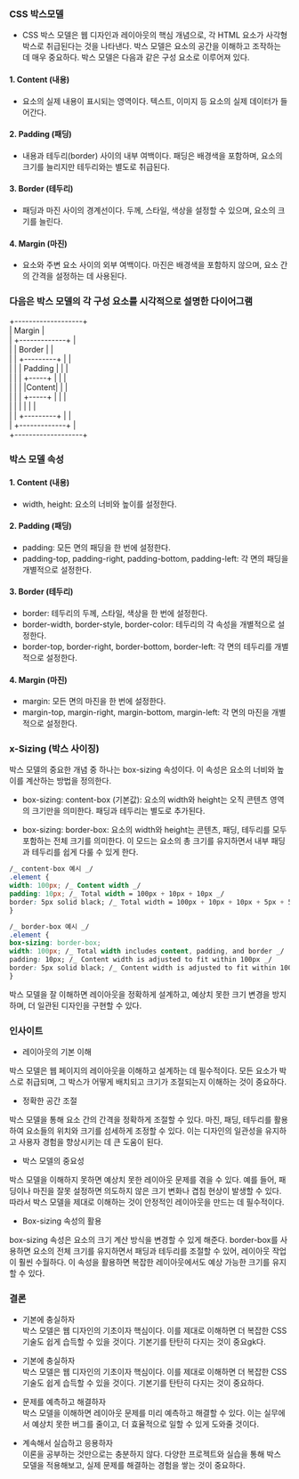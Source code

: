 ### CSS 박스모델

- CSS 박스 모델은 웹 디자인과 레이아웃의 핵심 개념으로, 각 HTML 요소가 사각형 박스로 취급된다는 것을 나타낸다. 박스 모델은 요소의 공간을 이해하고 조작하는 데 매우 중요하다. 박스 모델은 다음과 같은 구성 요소로 이루어져 있다.

#### 1. Content (내용)

- 요소의 실제 내용이 표시되는 영역이다. 텍스트, 이미지 등 요소의 실제 데이터가 들어간다.

#### 2. Padding (패딩)

- 내용과 테두리(border) 사이의 내부 여백이다. 패딩은 배경색을 포함하며, 요소의 크기를 늘리지만 테두리와는 별도로 취급된다.

#### 3. Border (테두리)

- 패딩과 마진 사이의 경계선이다. 두께, 스타일, 색상을 설정할 수 있으며, 요소의 크기를 늘린다.

#### 4. Margin (마진)

- 요소와 주변 요소 사이의 외부 여백이다. 마진은 배경색을 포함하지 않으며, 요소 간의 간격을 설정하는 데 사용된다.

### 다음은 박스 모델의 각 구성 요소를 시각적으로 설명한 다이어그램

+-------------------+<br>
| Margin |<br>
| +-------------+ |<br>
| | Border | |<br>
| | +---------+ | |<br>
| | | Padding | | |<br>
| | | +-----+ | | |<br>
| | | |Content| | |<br>
| | | +-----+ | | |<br>
| | | | | |<br>
| | +---------+ | |<br>
| +-------------+ |<br>
+-------------------+

### 박스 모델 속성

#### 1. Content (내용)

- width, height: 요소의 너비와 높이를 설정한다.

#### 2. Padding (패딩)

- padding: 모든 면의 패딩을 한 번에 설정한다.
- padding-top, padding-right, padding-bottom, padding-left: 각 면의 패딩을 개별적으로 설정한다.

#### 3. Border (테두리)

- border: 테두리의 두께, 스타일, 색상을 한 번에 설정한다.
- border-width, border-style, border-color: 테두리의 각 속성을 개별적으로 설정한다.
- border-top, border-right, border-bottom, border-left: 각 면의 테두리를 개별적으로 설정한다.

#### 4. Margin (마진)

- margin: 모든 면의 마진을 한 번에 설정한다.
- margin-top, margin-right, margin-bottom, margin-left: 각 면의 마진을 개별적으로 설정한다.

### x-Sizing (박스 사이징)

박스 모델의 중요한 개념 중 하나는 box-sizing 속성이다. 이 속성은 요소의 너비와 높이를 계산하는 방법을 정의한다.

- box-sizing: content-box (기본값): 요소의 width와 height는 오직 콘텐츠 영역의 크기만을 의미한다. 패딩과 테두리는 별도로 추가된다.

- box-sizing: border-box: 요소의 width와 height는 콘텐츠, 패딩, 테두리를 모두 포함하는 전체 크기를 의미한다. 이 모드는 요소의 총 크기를 유지하면서 내부 패딩과 테두리를 쉽게 다룰 수 있게 한다.

```css
/_ content-box 예시 _/
.element {
width: 100px; /_ Content width _/
padding: 10px; /_ Total width = 100px + 10px + 10px _/
border: 5px solid black; /_ Total width = 100px + 10px + 10px + 5px + 5px _/
}
```

```css
/_ border-box 예시 _/
.element {
box-sizing: border-box;
width: 100px; /_ Total width includes content, padding, and border _/
padding: 10px; /_ Content width is adjusted to fit within 100px _/
border: 5px solid black; /_ Content width is adjusted to fit within 100px _/
}
```

박스 모델을 잘 이해하면 레이아웃을 정확하게 설계하고, 예상치 못한 크기 변경을 방지하며, 더 일관된 디자인을 구현할 수 있다.

### 인사이트

- 레이아웃의 기본 이해

박스 모델은 웹 페이지의 레이아웃을 이해하고 설계하는 데 필수적이다. 모든 요소가 박스로 취급되며, 그 박스가 어떻게 배치되고 크기가 조절되는지 이해하는 것이 중요하다.

- 정확한 공간 조절

박스 모델을 통해 요소 간의 간격을 정확하게 조절할 수 있다. 마진, 패딩, 테두리를 활용하여 요소들의 위치와 크기를 섬세하게 조정할 수 있다. 이는 디자인의 일관성을 유지하고 사용자 경험을 향상시키는 데 큰 도움이 된다.

- 박스 모델의 중요성

박스 모델을 이해하지 못하면 예상치 못한 레이아웃 문제를 겪을 수 있다. 예를 들어, 패딩이나 마진을 잘못 설정하면 의도하지 않은 크기 변화나 겹침 현상이 발생할 수 있다. 따라서 박스 모델을 제대로 이해하는 것이 안정적인 레이아웃을 만드는 데 필수적이다.

- Box-sizing 속성의 활용

box-sizing 속성은 요소의 크기 계산 방식을 변경할 수 있게 해준다. border-box를 사용하면 요소의 전체 크기를 유지하면서 패딩과 테두리를 조절할 수 있어, 레이아웃 작업이 훨씬 수월하다. 이 속성을 활용하면 복잡한 레이아웃에서도 예상 가능한 크기를 유지할 수 있다.

### 결론

- 기본에 충실하자<br>
  박스 모델은 웹 디자인의 기초이자 핵심이다. 이를 제대로 이해하면 더 복잡한 CSS 기술도 쉽게 습득할 수 있을 것이다. 기본기를 탄탄히 다지는 것이 중요gk다.

- 기본에 충실하자<br>
  박스 모델은 웹 디자인의 기초이자 핵심이다. 이를 제대로 이해하면 더 복잡한 CSS 기술도 쉽게 습득할 수 있을 것이다. 기본기를 탄탄히 다지는 것이 중요하다.

- 문제를 예측하고 해결하자<br>
  박스 모델을 이해하면 레이아웃 문제를 미리 예측하고 해결할 수 있다. 이는 실무에서 예상치 못한 버그를 줄이고, 더 효율적으로 일할 수 있게 도와줄 것이다.

- 계속해서 실습하고 응용하자<br>
  이론을 공부하는 것만으로는 충분하지 않다. 다양한 프로젝트와 실습을 통해 박스 모델을 적용해보고, 실제 문제를 해결하는 경험을 쌓는 것이 중요하다.
